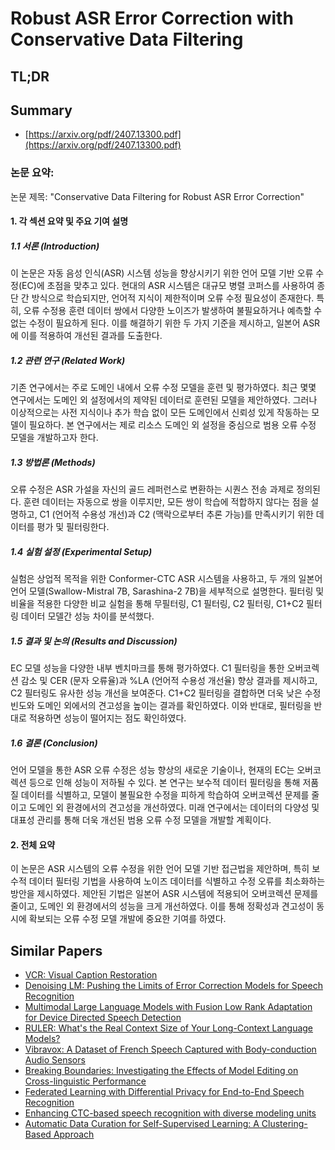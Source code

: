 # Robust ASR Error Correction with Conservative Data Filtering
## TL;DR
## Summary
- [https://arxiv.org/pdf/2407.13300.pdf](https://arxiv.org/pdf/2407.13300.pdf)

### 논문 요약: 
논문 제목: "Conservative Data Filtering for Robust ASR Error Correction" 

#### 1. 각 섹션 요약 및 주요 기여 설명

##### 1.1 서론 (Introduction)
이 논문은 자동 음성 인식(ASR) 시스템 성능을 향상시키기 위한 언어 모델 기반 오류 수정(EC)에 초점을 맞추고 있다. 현대의 ASR 시스템은 대규모 병렬 코퍼스를 사용하여 종단 간 방식으로 학습되지만, 언어적 지식이 제한적이며 오류 수정 필요성이 존재한다. 특히, 오류 수정용 훈련 데이터 쌍에서 다양한 노이즈가 발생하여 불필요하거나 예측할 수 없는 수정이 필요하게 된다. 이를 해결하기 위한 두 가지 기준을 제시하고, 일본어 ASR에 이를 적용하여 개선된 결과를 도출한다.

##### 1.2 관련 연구 (Related Work)
기존 연구에서는 주로 도메인 내에서 오류 수정 모델을 훈련 및 평가하였다. 최근 몇몇 연구에서는 도메인 외 설정에서의 제약된 데이터로 훈련된 모델을 제안하였다. 그러나 이상적으로는 사전 지식이나 추가 학습 없이 모든 도메인에서 신뢰성 있게 작동하는 모델이 필요하다. 본 연구에서는 제로 리소스 도메인 외 설정을 중심으로 범용 오류 수정 모델을 개발하고자 한다.

##### 1.3 방법론 (Methods)
오류 수정은 ASR 가설을 자신의 골드 레퍼런스로 변환하는 시퀀스 전송 과제로 정의된다. 훈련 데이터는 자동으로 쌍을 이루지만, 모든 쌍이 학습에 적합하지 않다는 점을 설명하고, C1 (언어적 수용성 개선)과 C2 (맥락으로부터 추론 가능)를 만족시키기 위한 데이터를 평가 및 필터링한다.

##### 1.4 실험 설정 (Experimental Setup)
실험은 상업적 목적을 위한 Conformer-CTC ASR 시스템을 사용하고, 두 개의 일본어 언어 모델(Swallow-Mistral 7B, Sarashina-2 7B)을 세부적으로 설명한다. 필터링 및 비율을 적용한 다양한 비교 실험을 통해 무필터링, C1 필터링, C2 필터링, C1+C2 필터링 데이터 모델간 성능 차이를 분석했다.

##### 1.5 결과 및 논의 (Results and Discussion)
EC 모델 성능을 다양한 내부 벤치마크를 통해 평가하였다. C1 필터링을 통한 오버코렉션 감소 및 CER (문자 오류율)과 %LA (언어적 수용성 개선율) 향상 결과를 제시하고, C2 필터링도 유사한 성능 개선을 보여준다. C1+C2 필터링을 결합하면 더욱 낮은 수정 빈도와 도메인 외에서의 견고성을 높이는 결과를 확인하였다. 이와 반대로, 필터링을 반대로 적용하면 성능이 떨어지는 점도 확인하였다.

##### 1.6 결론 (Conclusion)
언어 모델을 통한 ASR 오류 수정은 성능 향상의 새로운 기술이나, 현재의 EC는 오버코렉션 등으로 인해 성능이 저하될 수 있다. 본 연구는 보수적 데이터 필터링을 통해 저품질 데이터를 식별하고, 모델이 불필요한 수정을 피하게 학습하여 오버코렉션 문제를 줄이고 도메인 외 환경에서의 견고성을 개선하였다. 미래 연구에서는 데이터의 다양성 및 대표성 관리를 통해 더욱 개선된 범용 오류 수정 모델을 개발할 계획이다.

#### 2. 전체 요약
이 논문은 ASR 시스템의 오류 수정을 위한 언어 모델 기반 접근법을 제안하며, 특히 보수적 데이터 필터링 기법을 사용하여 노이즈 데이터를 식별하고 수정 오류를 최소화하는 방안을 제시하였다. 제안된 기법은 일본어 ASR 시스템에 적용되어 오버코렉션 문제를 줄이고, 도메인 외 환경에서의 성능을 크게 개선하였다. 이를 통해 정확성과 견고성이 동시에 확보되는 오류 수정 모델 개발에 중요한 기여를 하였다.

## Similar Papers
- [VCR: Visual Caption Restoration](2406.06462.md)
- [Denoising LM: Pushing the Limits of Error Correction Models for Speech Recognition](2405.15216.md)
- [Multimodal Large Language Models with Fusion Low Rank Adaptation for Device Directed Speech Detection](2406.09617.md)
- [RULER: What's the Real Context Size of Your Long-Context Language Models?](2404.06654.md)
- [Vibravox: A Dataset of French Speech Captured with Body-conduction Audio Sensors](2407.11828.md)
- [Breaking Boundaries: Investigating the Effects of Model Editing on Cross-linguistic Performance](2406.11139.md)
- [Federated Learning with Differential Privacy for End-to-End Speech Recognition](2310.00098.md)
- [Enhancing CTC-based speech recognition with diverse modeling units](2406.03274.md)
- [Automatic Data Curation for Self-Supervised Learning: A Clustering-Based Approach](2405.15613.md)
